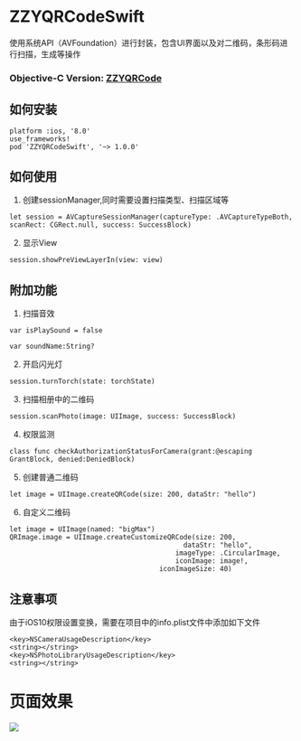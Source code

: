 # ZZYQRCodeSwift

使用系统API（AVFoundation）进行封装，包含UI界面以及对二维码，条形码进行扫描，生成等操作

### Objective-C Version: **[ZZYQRCode](https://github.com/zhang28602/ZZYQRCode)**

## 如何安装

```
platform :ios, '8.0'
use_frameworks!
pod 'ZZYQRCodeSwift', '~> 1.0.0'
```

## 如何使用
1. 创建sessionManager,同时需要设置扫描类型、扫描区域等

```objc
let session = AVCaptureSessionManager(captureType: .AVCaptureTypeBoth, scanRect: CGRect.null, success: SuccessBlock)
```

2. 显示View

```objc
session.showPreViewLayerIn(view: view)
```
## 附加功能
1. 扫描音效

```objc
var isPlaySound = false

var soundName:String?
```

2. 开启闪光灯

```objc
session.turnTorch(state: torchState)
```

3. 扫描相册中的二维码

```objc
session.scanPhoto(image: UIImage, success: SuccessBlock)
```

4. 权限监测

```objc
class func checkAuthorizationStatusForCamera(grant:@escaping GrantBlock, denied:DeniedBlock)
```

5. 创建普通二维码

```objc
let image = UIImage.createQRCode(size: 200, dataStr: "hello")
```

6. 自定义二维码

```objc
let image = UIImage(named: "bigMax")
QRImage.image = UIImage.createCustomizeQRCode(size: 200,
                                           dataStr: "hello",
                                         imageType: .CircularImage,
                                         iconImage: image!,
                                     iconImageSize: 40)
```

## 注意事项
由于iOS10权限设置变换，需要在项目中的info.plist文件中添加如下文件

```
<key>NSCameraUsageDescription</key>
<string></string>
<key>NSPhotoLibraryUsageDescription</key>
<string></string>
```

# 页面效果
![](https://github.com/zhang28602/ZZYQRCodeSwift/raw/master/Screenshots/show.gif)

